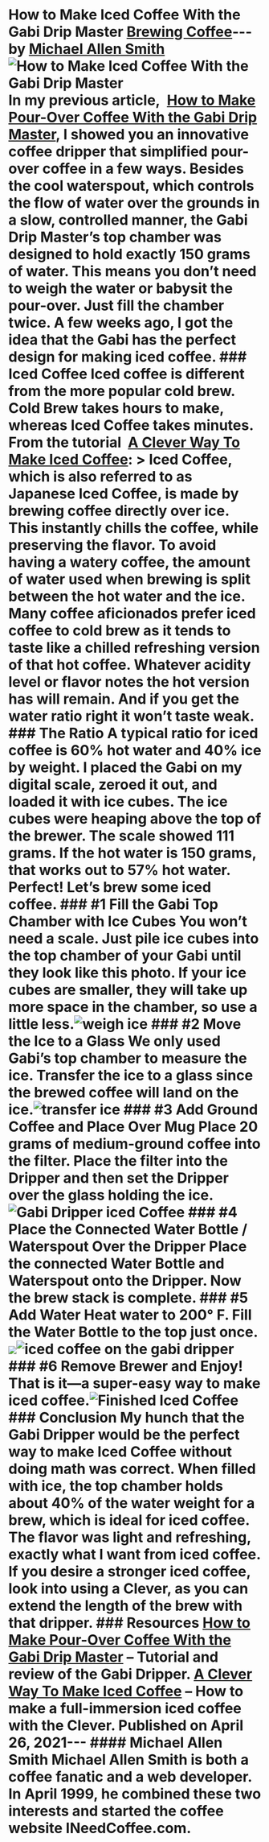 # How to Make Iced Coffee With the Gabi Drip Master [Brewing Coffee](https://ineedcoffee.com/section/brewing-coffee/)---by [Michael Allen Smith](https://ineedcoffee.com/by/michael-allen-smith/)![How to Make Iced Coffee With the Gabi Drip Master](https://ineedcoffee.com/images/posts/how-to-make-iced-coffee-with-the-gabi-drip-master/make-iced-coffee-gabi.jpg) In my previous article,  [How to Make Pour-Over Coffee With the Gabi Drip Master](https://ineedcoffee.com/make-pour-coffee-gabi-drip-master/), I showed you an innovative coffee dripper that simplified pour-over coffee in a few ways. Besides the cool waterspout, which controls the flow of water over the grounds in a slow, controlled manner, the Gabi Drip Master’s top chamber was designed to hold exactly 150 grams of water. This means you don’t need to weigh the water or babysit the pour-over. Just fill the chamber twice. A few weeks ago, I got the idea that the Gabi has the perfect design for making iced coffee. ### Iced Coffee Iced coffee is different from the more popular cold brew. Cold Brew takes hours to make, whereas Iced Coffee takes minutes. From the tutorial  [A Clever Way To Make Iced Coffee](https://ineedcoffee.com/clever-way-make-iced-coffee/): > Iced Coffee, which is also referred to as Japanese Iced Coffee, is made by brewing coffee directly over ice. This instantly chills the coffee, while preserving the flavor. To avoid having a watery coffee, the amount of water used when brewing is split between the hot water and the ice. Many coffee aficionados prefer iced coffee to cold brew as it tends to taste like a chilled refreshing version of that hot coffee. Whatever acidity level or flavor notes the hot version has will remain. And if you get the water ratio right it won’t taste weak. ### The Ratio A typical ratio for iced coffee is 60% hot water and 40% ice by weight. I placed the Gabi on my digital scale, zeroed it out, and loaded it with ice cubes. The ice cubes were heaping above the top of the brewer. The scale showed 111 grams. If the hot water is 150 grams, that works out to 57% hot water. Perfect! Let’s brew some iced coffee. ### #1 Fill the Gabi Top Chamber with Ice Cubes You won’t need a scale. Just pile ice cubes into the top chamber of your Gabi until they look like this photo. If your ice cubes are smaller, they will take up more space in the chamber, so use a little less.![weigh ice](https://ineedcoffee.com/assets/weigh-ice.DFgdptEr_QIf6Y.webp) ### #2 Move the Ice to a Glass We only used Gabi’s top chamber to measure the ice. Transfer the ice to a glass since the brewed coffee will land on the ice.![transfer ice](https://ineedcoffee.com/assets/gabi-iced-coffee-setup.CgcjHIr5_1bVhG0.webp) ### #3 Add Ground Coffee and Place Over Mug Place 20 grams of medium-ground coffee into the filter. Place the filter into the Dripper and then set the Dripper over the glass holding the ice.![Gabi Dripper iced Coffee](https://ineedcoffee.com/assets/iced-coffee-with-gabi.qGzdkNUg_Z2bjPI8.webp) ### #4 Place the Connected Water Bottle / Waterspout Over the Dripper Place the connected Water Bottle and Waterspout onto the Dripper. Now the brew stack is complete. ### #5 Add Water Heat water to 200° F. Fill the Water Bottle to the top **just once**.![](https://ineedcoffee.com/assets/brewing-iced-coffee.CQpuSZ9y_1hJPwm.webp)![iced coffee on the gabi dripper](https://ineedcoffee.com/assets/gabi-iced-coffee.DOfniE-X_UjEm.webp) ### #6 Remove Brewer and Enjoy! That is it—a super-easy way to make iced coffee.![Finished Iced Coffee](https://ineedcoffee.com/assets/finished-iced-coffee.C1-dvkx-_1A50HI.webp) ### Conclusion My hunch that the Gabi Dripper would be the perfect way to make Iced Coffee without doing math was correct. When filled with ice, the top chamber holds about 40% of the water weight for a brew, which is ideal for iced coffee. The flavor was light and refreshing, exactly what I want from iced coffee. If you desire a stronger iced coffee, look into using a Clever, as you can extend the length of the brew with that dripper. ### Resources [How to Make Pour-Over Coffee With the Gabi Drip Master](https://ineedcoffee.com/make-pour-coffee-gabi-drip-master/) – Tutorial and review of the Gabi Dripper. [A Clever Way To Make Iced Coffee](https://ineedcoffee.com/clever-way-make-iced-coffee/) – How to make a full-immersion iced coffee with the Clever. Published on April 26, 2021--- #### Michael Allen Smith Michael Allen Smith is both a coffee fanatic and a web developer. In April 1999, he combined these two interests and started the coffee website INeedCoffee.com.